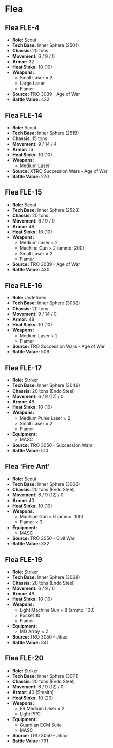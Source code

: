# Flea
## Flea FLE-4
- **Role:** Scout
- **Tech Base:** Inner Sphere (2501)
- **Chassis:** 20 tons
- **Movement:** 6 / 9 / 0
- **Armor:** 32
- **Heat Sinks:** 10 (10)
- **Weapons:**
  - Small Laser × 2
  - Large Laser
  - Flamer
- **Source:** TRO 3039 - Age of War
- **Battle Value:** 432

## Flea FLE-14
- **Role:** Scout
- **Tech Base:** Inner Sphere (2519)
- **Chassis:** 15 tons
- **Movement:** 9 / 14 / 4
- **Armor:** 16
- **Heat Sinks:** 10 (10)
- **Weapons:**
  - Medium Laser
- **Source:** XTRO Succession Wars - Age of War
- **Battle Value:** 270

## Flea FLE-15
- **Role:** Scout
- **Tech Base:** Inner Sphere (2523)
- **Chassis:** 20 tons
- **Movement:** 6 / 9 / 0
- **Armor:** 48
- **Heat Sinks:** 10 (10)
- **Weapons:**
  - Medium Laser × 2
  - Machine Gun × 2 (ammo: 200)
  - Small Laser × 2
  - Flamer
- **Source:** TRO 3039 - Age of War
- **Battle Value:** 430

## Flea FLE-16
- **Role:** Undefined
- **Tech Base:** Inner Sphere (3032)
- **Chassis:** 20 tons
- **Movement:** 9 / 14 / 0
- **Armor:** 48
- **Heat Sinks:** 10 (10)
- **Weapons:**
  - Medium Laser × 2
  - Flamer
- **Source:** TRO Succession Wars - Age of War
- **Battle Value:** 506

## Flea FLE-17
- **Role:** Striker
- **Tech Base:** Inner Sphere (3049)
- **Chassis:** 20 tons (Endo Steel)
- **Movement:** 6 / 9 (12) / 0
- **Armor:** 48
- **Heat Sinks:** 10 (10)
- **Weapons:**
  - Medium Pulse Laser × 2
  - Small Laser × 2
  - Flamer
- **Equipment:**
  - MASC
- **Source:** TRO 3050 - Succession Wars
- **Battle Value:** 510

## Flea 'Fire Ant'
- **Role:** Scout
- **Tech Base:** Inner Sphere (3063)
- **Chassis:** 20 tons (Endo Steel)
- **Movement:** 6 / 9 (12) / 0
- **Armor:** 40
- **Heat Sinks:** 10 (10)
- **Weapons:**
  - Machine Gun × 6 (ammo: 100)
  - Flamer × 3
- **Equipment:**
  - MASC
- **Source:** TRO 3050 - Civil War
- **Battle Value:** 332

## Flea FLE-19
- **Role:** Striker
- **Tech Base:** Inner Sphere (3068)
- **Chassis:** 20 tons (Endo Steel)
- **Movement:** 6 / 9 / 0
- **Armor:** 48
- **Heat Sinks:** 10 (10)
- **Weapons:**
  - Light Machine Gun × 8 (ammo: 100)
  - Rocket 10
  - Flamer
- **Equipment:**
  - MG Array × 2
- **Source:** TRO 3050 - Jihad
- **Battle Value:** 341

## Flea FLE-20
- **Role:** Striker
- **Tech Base:** Inner Sphere (3071)
- **Chassis:** 20 tons (Endo Steel)
- **Movement:** 6 / 9 (12) / 0
- **Armor:** 40 (Stealth)
- **Heat Sinks:** 10 (20)
- **Weapons:**
  - ER Medium Laser × 2
  - Light PPC
- **Equipment:**
  - Guardian ECM Suite
  - MASC
- **Source:** TRO 3050 - Jihad
- **Battle Value:** 791

